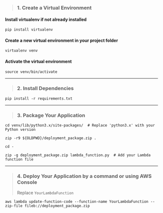 > ### 1. Create a Virtual Environment
#### Install virtualenv if not already installed
```terminal
pip install virtualenv
```
#### Create a new virtual environment in your project folder
```terminal
virtualenv venv
```

#### Activate the virtual environment
```terminal
source venv/bin/activate
```

---

> ### 2. Install Dependencies

```terminal
pip install -r requirements.txt
```

---
> ### 3. Package Your Application
```terminal
cd venv/lib/python3.x/site-packages/  # Replace 'python3.x' with your Python version
```

```terminal
zip -r9 ${OLDPWD}/deployment_package.zip .
```

```terminal
cd -
```

```terminal
zip -g deployment_package.zip lambda_function.py  # Add your Lambda function file
```

---

> ### 4. Deploy Your Application by a command or using AWS Console
> Replace `YourLambdaFunction`
```aws
aws lambda update-function-code --function-name YourLambdaFunction --zip-file fileb://deployment_package.zip
```
